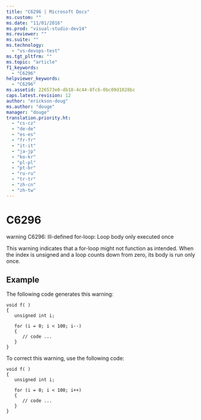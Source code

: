 ```yaml
---
title: "C6296 | Microsoft Docs"
ms.custom: ""
ms.date: "11/01/2016"
ms.prod: "visual-studio-dev14"
ms.reviewer: ""
ms.suite: ""
ms.technology: 
  - "vs-devops-test"
ms.tgt_pltfrm: ""
ms.topic: "article"
f1_keywords: 
  - "C6296"
helpviewer_keywords: 
  - "C6296"
ms.assetid: 226573e0-db18-4c44-8fc6-0bc09d1028bc
caps.latest.revision: 12
author: "erickson-doug"
ms.author: "douge"
manager: "douge"
translation.priority.ht: 
  - "cs-cz"
  - "de-de"
  - "es-es"
  - "fr-fr"
  - "it-it"
  - "ja-jp"
  - "ko-kr"
  - "pl-pl"
  - "pt-br"
  - "ru-ru"
  - "tr-tr"
  - "zh-cn"
  - "zh-tw"
---
```

# C6296
warning C6296: Ill-defined for-loop: Loop body only executed once  
  
 This warning indicates that a for-loop might not function as intended. When the index is unsigned and a loop counts down from zero, its body is run only once.  
  
## Example  
 The following code generates this warning:  
  
```  
void f( )  
{  
   unsigned int i;  
  
   for (i = 0; i < 100; i--)  
   {  
      // code ...  
   }  
}  
```  
  
 To correct this warning, use the following code:  
  
```  
void f( )  
{  
   unsigned int i;  
  
   for (i = 0; i < 100; i++)  
   {  
      // code ...  
   }  
}  
```